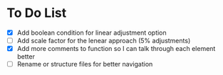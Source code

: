 # To Do List

- [x] Add boolean condition for linear adjustment option
- [ ] Add scale factor for the lenear approach (5% adjustments)
- [x] Add more comments to function so I can talk through each element better
- [ ] Rename or structure files for better navigation